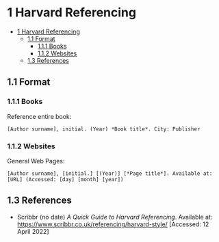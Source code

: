 # 1 Harvard Referencing

- [1 Harvard Referencing](#1-harvard-referencing)
  - [1.1 Format](#11-format)
    - [1.1.1 Books](#111-books)
    - [1.1.2 Websites](#112-websites)
  - [1.3 References](#13-references)

## 1.1 Format

### 1.1.1 Books

Reference entire book:

```text
[Author surname], initial. (Year) *Book title*. City: Publisher
```

### 1.1.2 Websites

General Web Pages:

```text
[Author surname], [initial.] [(Year)] [*Page title*]. Available at: [URL] (Accessed: [day] [month] [year])
```

## 1.3 References

- Scribbr (no date) *A Quick Guide to Harvard Referencing*. Available at: <https://www.scribbr.co.uk/referencing/harvard-style/> [Accessed: 12 April 2022]
